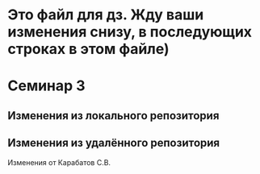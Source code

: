 # Это файл для дз. Жду ваши изменения снизу, в последующих строках в этом файле)

# Семинар 3

## Изменения из локального репозитория

## Изменения из удалённого репозитория

Изменения от Карабатов С.В.